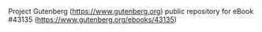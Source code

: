 Project Gutenberg (https://www.gutenberg.org) public repository for eBook #43135 (https://www.gutenberg.org/ebooks/43135)
